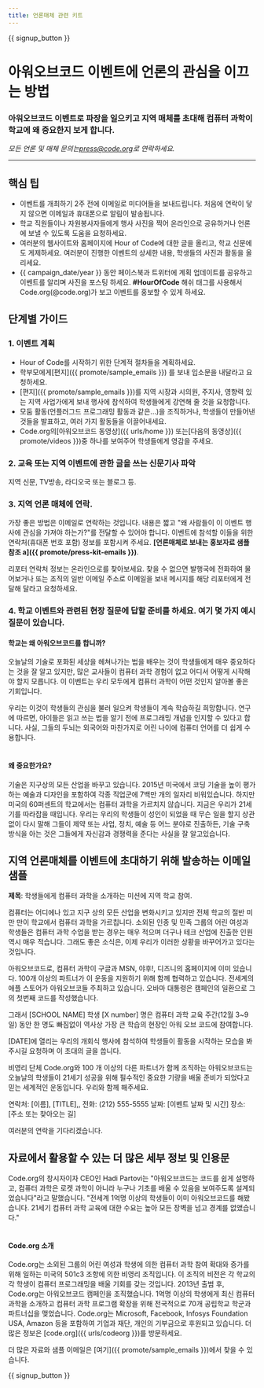 ```yaml
---
title: 언론매체 관련 키트
---
```


{{ signup_button }}

# 아워오브코드 이벤트에 언론의 관심을 이끄는 방법

### 아워오브코드 이벤트로 파장을 일으키고 지역 매체를 초대해 컴퓨터 과학이 학교에 왜 중요한지 보게 합니다.

*모든 언론 및 매체 문의는<press@code.org>로 연락하세요.*

* * *

## 핵심 팁

- 이벤트를 개최하기 2주 전에 이메일로 미디어들을 보내드립니다. 처음에 연락이 닿지 않으면 이메일과 휴대폰으로 알림이 발송됩니다.
- 학교 직원들이나 자원봉사자들에게 행사 사진을 찍어 온라인으로 공유하거나 언론에 보낼 수 있도록 도움을 요청하세요.
- 여러분의 웹사이트와 홈페이지에 Hour of Code에 대한 글을 올리고, 학교 신문에도 게제하세요. 여러분이 진행한 이벤트의 상세한 내용, 학생들의 사진과 활동을 올리세요.
- {{ campaign_date/year }} 동안 페이스북과 트위터에 계획 업데이트를 공유하고 이벤트를 알리며 사진을 포스팅 하세요. **#HourOfCode** 해쉬 태그를 사용해서 Code.org(@code.org)가 보고 이벤트를 홍보할 수 있게 하세요.

## 단계별 가이드

### 1. 이벤트 계획

- Hour of Code를 시작하기 위한 단계적 절차들을 계획하세요.
- 학부모에게[편지]({{ promote/sample_emails }}) 를 보내 입소문을 내달라고 요청하세요.
- [편지]({{ promote/sample_emails }})를 지역 시장과 시의원, 주지사, 영향력 있는 지역 사업가에게 보내 행사에 참석하여 학생들에게 강연해 줄 것을 요청합니다.
- 모둠 활동(언플러그드 프로그래밍 활동과 같은...)을 조직하거나, 학생들이 만들어낸 것들을 발표하고, 여러 가지 활동들을 이끌어내세요.
- Code.org의[아워오브코드 동영상]({{ urls/home }}) 또는[다음의 동영상]({{ promote/videos }})중 하나를 보여주어 학생들에게 영감을 주세요. <br />

### 2. 교육 또는 지역 이벤트에 관한 글을 쓰는 신문기사 파악

지역 신문, TV방송, 라디오국 또는 블로그 등. <br />

### 3. 지역 언론 매체에 연락.

가장 좋은 방법은 이메일로 연락하는 것입니다. 내용은 짧고 "왜 사람들이 이 이벤트 행사에 관심을 가져야 하는가?"를 전달할 수 있어야 합니다. 이벤트에 참석할 이들을 위한 연락처(휴대폰 번호 포함) 정보를 포함시켜 주세요. **[언론매체로 보내는 홍보자료 샘플 참조 a]({{ promote/press-kit-emails }})**.

리포터 연락처 정보는 온라인으로를 찾아보세요. 찾을 수 없으면 발행국에 전화하여 물어보거나 또는 조직의 일반 이메일 주소로 이메일을 보내 메시지를 해당 리포터에게 전달해 달라고 요청하세요. <br />

### 4. 학교 이벤트와 관련된 현장 질문에 답할 준비를 하세요. 여기 몇 가지 예시 질문이 있습니다.

#### 학교는 왜 아워오브코드를 합니까?

오늘날의 기술로 포화된 세상을 헤쳐나가는 법을 배우는 것이 학생들에게 매우 중요하다는 것을 잘 알고 있지만, 많은 교사들이 컴퓨터 과학 경험이 없고 어디서 어떻게 시작해야 할지 모릅니다. 이 이벤트는 우리 모두에게 컴퓨터 과학이 어떤 것인지 알아볼 좋은 기회입니다.

우리는 이것이 학생들의 관심을 불러 일으켜 학생들이 계속 학습하길 희망합니다. 연구에 따르면, 아이들은 읽고 쓰는 법을 알기 전에 프로그래밍 개념을 인지할 수 있다고 합니다. 사실, 그들의 두뇌는 외국어와 마찬가지로 어린 나이에 컴퓨터 언어를 더 쉽게 수용합니다. <br /> <br />

#### 왜 중요한가요?

기술은 지구상의 모든 산업을 바꾸고 있습니다. 2015년 미국에서 코딩 기술을 높이 평가하는 예술과 디자인을 포함하여 각종 직업군에 7백만 개의 일자리 비워있습니다. 하지만 미국의 60퍼센트의 학교에서는 컴퓨터 과학을 가르치지 않습니다. 지금은 우리가 21세기를 따라잡을 때입니다. 우리는 우리의 학생들이 성인이 되었을 때 무슨 일을 할지 상관 없이 다시 말해 그들이 제약 또는 사업, 정치, 예술 등 어느 분야로 진출하든, 기술 구축 방식을 아는 것은 그들에게 자신감과 경쟁력을 준다는 사실을 잘 알고있습니다. <br />

<a id="sample-emails"></a>

## 지역 언론매체를 이벤트에 초대하기 위해 발송하는 이메일 샘플

**제목**: 학생들에게 컴퓨터 과학을 소개하는 미션에 지역 학교 참여.

컴퓨터는 어디에나 있고 지구 상의 모든 산업을 변화시키고 있지만 전체 학교의 절반 미만 만이 학교에서 컴퓨터 과학을 가르칩니다. 소외된 인종 및 민족 그룹의 어린 여성과 학생들은 컴퓨터 과학 수업을 받는 경우는 매우 적으며 더구나 테크 산업에 진출한 인원 역시 매우 적습니다. 그래도 좋은 소식은, 이제 우리가 이러한 상황을 바꾸어가고 있다는 것입니다.

아워오브코드로, 컴퓨터 과학이 구글과 MSN, 야후!, 디즈니의 홈페이지에 이미 있습니다. 100개 이상의 파트너가 이 운동을 지원하기 위해 함께 협력하고 있습니다. 전세계의 애플 스토어가 아워오브코들 주최하고 있습니다. 오바마 대통령은 캠페인의 일환으로 그의 첫번째 코드를 작성했습니다.

그래서 [SCHOOL NAME] 학생 [X number] 명은 컴퓨터 과학 교육 주간(12월 3~9일) 동안 한 명도 빠짐없이 역사상 가장 큰 학습의 현장인 아워 오브 코드에 참여합니다.

[DATE]에 열리는 우리의 개회식 행사에 참석하여 학생들이 활동을 시작하는 모습을 봐주시길 요청하며 이 초대의 글을 씁니다.

비영리 단체 Code.org와 100 개 이상의 다른 파트너가 함께 조직하는 아워오브코드는 오늘날의 학생들이 21세기 성공을 위해 필수적인 중요한 기량을 배울 준비가 되었다고 믿는 세계적인 운동입니다. 우리와 함께 해주세요.

연락처: [이름], [TITLE],, 전화: (212) 555-5555 날짜: [이벤트 날짜 및 시간] 장소: [주소 또는 찾아오는 길]

여러분의 연락을 기다리겠습니다.<br />

## 자료에서 활용할 수 있는 더 많은 세부 정보 및 인용문

Code.org의 창시자이자 CEO인 Hadi Partovi는 "아워오브코드는 코드를 쉽게 설명하고, 컴퓨터 과학은 로켓 과학이 아니라 누구나 기초를 배울 수 있음을 보여주도록 설계되었습니다"라고 말했습니다. "전세계 1억명 이상의 학생들이 이미 아워오브코드를 해봤습니다. 21세기 컴퓨터 과학 교육에 대한 수요는 높아 모든 장벽을 넘고 경계를 없앴습니다." <br /> <br />

#### Code.org 소개

Code.org는 소외된 그룹의 어린 여성과 학생에 의한 컴퓨터 과학 참여 확대와 증가를 위해 일하는 미국의 501c3 조항에 의한 비영리 조직입니다. 이 조직의 비전은 각 학교의 각 학생이 컴퓨터 프로그래밍을 배울 기회를 갖는 것입니다. 2013년 출범 후, Code.org는 아워오브코드 캠페인을 조직했습니다. 1억명 이상의 학생에게 최신 컴퓨터 과학을 소개하고 컴퓨터 과학 프로그램 확장을 위해 전국적으로 70개 공립학교 학군과 파트너십을 맺었습니다. Code.org는 Microsoft, Facebook, Infosys Foundation USA, Amazon 등을 포함하여 기업과 재단, 개인의 기부금으로 후원되고 있습니다. 더 많은 정보은 [code.org]({{ urls/codeorg }})를 방문하세요.

  
더 많은 자료와 샘플 이메일은 [여기]({{ promote/sample_emails }})에서 찾을 수 있습니다.

{{ signup_button }}